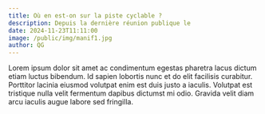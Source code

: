 ```yaml
---
title: Où en est-on sur la piste cyclable ?
description: Depuis la dernière réunion publique le
date: 2024-11-23T11:11:00
image: /public/img/manif1.jpg
author: QG
---
```

Lorem ipsum dolor sit amet ac condimentum egestas pharetra lacus dictum etiam luctus bibendum. Id sapien lobortis nunc et do elit facilisis curabitur. Porttitor lacinia eiusmod volutpat enim est duis justo a iaculis. Volutpat est tristique nulla velit fermentum dapibus dictumst mi odio. Gravida velit diam arcu iaculis augue labore sed fringilla.
